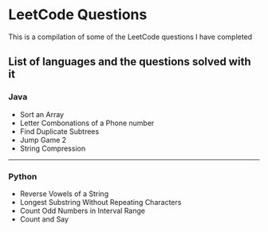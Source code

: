 # LeetCode Questions

This is a compilation of some of the LeetCode questions I have completed

## List of languages and the questions solved with it


### Java
- Sort an Array
- Letter Combonations of a Phone number
- Find Duplicate Subtrees
- Jump Game 2
- String Compression
-----------------------------

### Python
- Reverse Vowels of a String
- Longest Substring Without Repeating Characters
- Count Odd Numbers in Interval Range
- Count and Say

